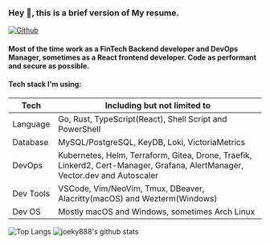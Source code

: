 ### Hey 👋, this is a brief version of My resume.

[![Github](https://img.shields.io/github/followers/joeky888?label=Follow&style=social)](https://github.com/joeky888)

#### Most of the time work as a FinTech Backend developer and DevOps Manager, sometimes as a React frontend developer. Code as performant and secure as possible.

#### Tech stack I'm using:

| Tech      | Including but not limited to                                                                                                 |
| --------- | ---------------------------------------------------------------------------------------------------------------------------- |
| Language  | Go, Rust, TypeScript(React), Shell Script and PowerShell                                                                     |
| Database  | MySQL/PostgreSQL, KeyDB, Loki, VictoriaMetrics                                                                               |
| DevOps    | Kubernetes, Helm, Terraform, Gitea, Drone, Traefik, Linkerd2, Cert-Manager, Grafana, AlertManager, Vector.dev and Autoscaler |
| Dev Tools | VSCode, Vim/NeoVim, Tmux, DBeaver, Alacritty(macOS) and Wezterm(Windows)                                                     |
| Dev OS    | Mostly macOS and Windows, sometimes Arch Linux                                                                               |

![Top Langs](https://github-readme-stats.vercel.app/api/top-langs/?username=joeky888&hide=html&theme=dark)
![joeky888's github stats](https://github-readme-stats.vercel.app/api?username=joeky888&show_icons=true&count_private=true&line_height=40&theme=synthwave)

